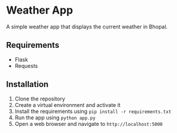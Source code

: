 # Weather App

A simple weather app that displays the current weather in Bhopal.

## Requirements

- Flask
- Requests

## Installation

1. Clone the repository
2. Create a virtual environment and activate it
3. Install the requirements using `pip install -r requirements.txt`
4. Run the app using `python app.py`
5. Open a web browser and navigate to `http://localhost:5000`
